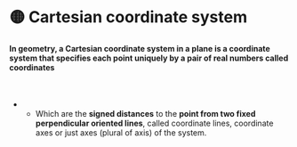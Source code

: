 
# 🟡 Cartesian coordinate system

#### In geometry, a Cartesian coordinate system in a plane is a coordinate system that specifies each point uniquely by a pair of real numbers called coordinates

<br>

- - Which are the **signed distances** to the **point from two fixed perpendicular oriented lines**, called coordinate lines, coordinate axes or just axes (plural of axis) of the system.

